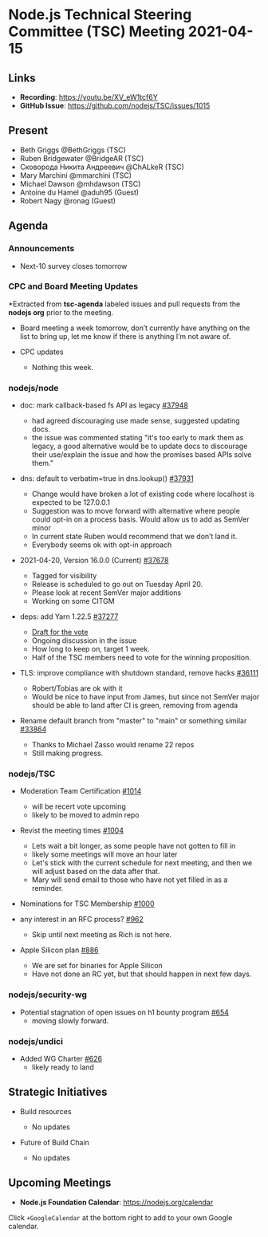 # Node.js Technical Steering Committee (TSC) Meeting 2021-04-15

## Links

* **Recording**:  <https://youtu.be/XV_eW1tcf6Y>
* **GitHub Issue**: <https://github.com/nodejs/TSC/issues/1015>

## Present

* Beth Griggs @BethGriggs (TSC)
* Ruben Bridgewater @BridgeAR (TSC)
* Сковорода Никита Андреевич @ChALkeR (TSC)
* Mary Marchini @mmarchini (TSC)
* Michael Dawson @mhdawson (TSC)
* Antoine du Hamel @aduh95 (Guest)
* Robert Nagy @ronag (Guest)

## Agenda

### Announcements

* Next-10 survey closes tomorrow

### CPC and Board Meeting Updates

\*Extracted from **tsc-agenda** labeled issues and pull requests from the **nodejs org** prior to the meeting.

* Board meeting a week tomorrow, don’t currently have anything on the list to bring up, let me
  know if there is anything I’m not aware of.

* CPC updates
  * Nothing this week.

### nodejs/node

* doc: mark callback-based fs API as legacy [#37948](https://github.com/nodejs/node/pull/37948)
  * had agreed discouraging use made sense, suggested updating docs.
  * the issue was commented stating "it's too early to mark them as legacy, a good alternative would be to update docs to discourage their use/explain the issue and how the promises based APIs solve them."

* dns: default to verbatim=true in dns.lookup() [#37931](https://github.com/nodejs/node/pull/37931)
  * Change would have broken a lot of existing code where localhost is expected to be 127.0.0.1
  * Suggestion was to move forward with alternative where people could opt-in on a process
    basis. Would allow us to add as SemVer minor
  * In current state Ruben would recommend that we don’t land it.
  * Everybody seems ok with opt-in approach

* 2021-04-20, Version 16.0.0 (Current) [#37678](https://github.com/nodejs/node/pull/37678)
  * Tagged for visibility
  * Release is scheduled to go out on Tuesday April 20.
  * Please look at recent SemVer major additions
  * Working on some CITGM

* deps: add Yarn 1.22.5 [#37277](https://github.com/nodejs/node/pull/37277)
  * [Draft for the vote](https://github.com/nodejs/TSC/issues/1012#issuecomment-820688927)
  * Ongoing discussion in the issue
  * How long to keep on, target 1 week.
  * Half of the TSC members need to vote for the winning proposition.

* TLS: improve compliance with shutdown standard, remove hacks [#36111](https://github.com/nodejs/node/pull/36111)
  * Robert/Tobias are ok with it
  * Would be nice to have input from James, but since not SemVer major should be able to land after
    CI is green, removing from agenda

* Rename default branch from "master" to "main" or something similar [#33864](https://github.com/nodejs/node/issues/33864)
  * Thanks to Michael Zasso would rename 22 repos
  * Still making progress.

### nodejs/TSC

* Moderation Team Certification [#1014](https://github.com/nodejs/TSC/issues/1014)
  * will be recert vote upcoming
  * likely to be moved to admin repo

* Revist the meeting times [#1004](https://github.com/nodejs/TSC/issues/1004)
  * Lets wait a bit longer, as some people have not gotten to fill in
  * likely some meetings will move an hour later
  * Let's stick with the current schedule for next meeting, and then we will adjust based on the
    data after that.
  * Mary will send email to those who have not yet filled in as a reminder.

* Nominations for TSC Membership [#1000](https://github.com/nodejs/TSC/issues/1000)

* any interest in an RFC process? [#962](https://github.com/nodejs/TSC/issues/962)
  * Skip until next meeting as Rich is not here.

* Apple Silicon plan [#886](https://github.com/nodejs/TSC/issues/886)
  * We are set for binaries for Apple Silicon
  * Have not done an RC yet, but that should happen in next few days.

### nodejs/security-wg

* Potential stagnation of open issues on h1 bounty program [#654](https://github.com/nodejs/security-wg/issues/654)
  * moving slowly forward.

### nodejs/undici

* Added WG Charter [#626](https://github.com/nodejs/undici/pull/626)
  * likely ready to land

## Strategic Initiatives

* Build resources
  * No updates

* Future of Build Chain
  * No updates

## Upcoming Meetings

* **Node.js Foundation Calendar**: <https://nodejs.org/calendar>

Click `+GoogleCalendar` at the bottom right to add to your own Google calendar.
